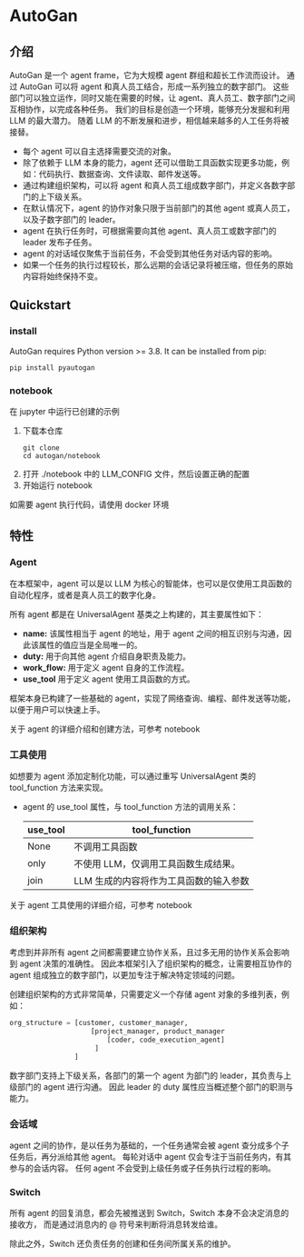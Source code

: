 # AutoGan

## 介绍

AutoGan 是一个 agent frame，它为大规模 agent 群组和超长工作流而设计。
通过 AutoGan 可以将 agent 和真人员工结合，形成一系列独立的数字部门。
这些部门可以独立运作，同时又能在需要的时候，让 agent、真人员工、数字部门之间互相协作，以完成各种任务。
我们的目标是创造一个环境，能够充分发掘和利用 LLM 的最大潜力。
随着 LLM 的不断发展和进步，相信越来越多的人工任务将被接替。

* 每个 agent 可以自主选择需要交流的对象。
* 除了依赖于 LLM 本身的能力，agent 还可以借助工具函数实现更多功能，例如：代码执行、数据查询、文件读取、邮件发送等。
* 通过构建组织架构，可以将 agent 和真人员工组成数字部门，并定义各数字部门的上下级关系。
* 在默认情况下，agent 的协作对象只限于当前部门的其他 agent 或真人员工，以及子数字部门的 leader。
* agent 在执行任务时，可根据需要向其他 agent、真人员工或数字部门的 leader 发布子任务。
* agent 的对话域仅聚焦于当前任务，不会受到其他任务对话内容的影响。
* 如果一个任务的执行过程较长，那么远期的会话记录将被压缩，但任务的原始内容将始终保持不变。

## Quickstart

### install
AutoGan requires Python version >= 3.8. It can be installed from pip:

```shell
pip install pyautogan
```

### notebook
在 jupyter 中运行已创建的示例

1. 下载本仓库
    ```shell
    git clone 
    cd autogan/notebook
    ```
2. 打开 ./notebook 中的 LLM_CONFIG 文件，然后设置正确的配置
3. 开始运行 notebook

如需要 agent 执行代码，请使用 docker 环境

## 特性

### Agent
在本框架中，agent 可以是以 LLM 为核心的智能体，也可以是仅使用工具函数的自动化程序，或者是真人员工的数字化身。

所有 agent 都是在 UniversalAgent 基类之上构建的，其主要属性如下：

* **name:** 该属性相当于 agent 的地址，用于 agent 之间的相互识别与沟通，因此该属性的值应当是全局唯一的。
* **duty:** 用于向其他 agent 介绍自身职责及能力。
* **work_flow:** 用于定义 agent 自身的工作流程。
* **use_tool** 用于定义 agent 使用工具函数的方式。

框架本身已构建了一些基础的 agent，实现了网络查询、编程、邮件发送等功能，以便于用户可以快速上手。

关于 agent 的详细介绍和创建方法，可参考 notebook

### 工具使用
如想要为 agent 添加定制化功能，可以通过重写 UniversalAgent 类的 tool_function 方法来实现。

* agent 的 use_tool 属性，与 tool_function 方法的调用关系：

   | use_tool   | tool_function         |
   |:-----------|-----------------------|
   | None       | 不调用工具函数               |
   | only       | 不使用 LLM，仅调用工具函数生成结果。  |
   | join       | LLM 生成的内容将作为工具函数的输入参数 |

关于 agent 工具使用的详细介绍，可参考 notebook

### 组织架构
考虑到并非所有 agent 之间都需要建立协作关系，且过多无用的协作关系会影响到 agent 决策的准确性。
因此本框架引入了组织架构的概念，让需要相互协作的 agent 组成独立的数字部门，以更加专注于解决特定领域的问题。

创建组织架构的方式非常简单，只需要定义一个存储 agent 对象的多维列表，例如：
```python
org_structure = [customer, customer_manager, 
                    [project_manager, product_manager
                        [coder, code_execution_agent]
                     ]
                ]
```
数字部门支持上下级关系，各部门的第一个 agent 为部门的 leader，其负责与上级部门的 agent 进行沟通。
因此 leader 的 duty 属性应当概述整个部门的职测与能力。

### 会话域
agent 之间的协作，是以任务为基础的，一个任务通常会被 agent 查分成多个子任务后，再分派给其他 agent。
每轮对话中 agent 仅会专注于当前任务内，有其参与的会话内容。
任何 agent 不会受到上级任务或子任务执行过程的影响。

### Switch
所有 agent 的回复消息，都会先被推送到 Switch，Switch 本身不会决定消息的接收方，
而是通过消息内的 @ 符号来判断将消息转发给谁。

除此之外，Switch 还负责任务的创建和任务间所属关系的维护。
